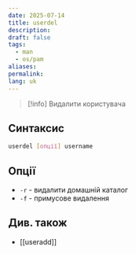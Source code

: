 ```yaml
---
date: 2025-07-14
title: userdel
description: 
draft: false
tags:
  - man
  - os/pam
aliases: 
permalink: 
lang: uk
---
```


> [!info] Видалити користувача

## Синтаксис

```bash
userdel [опції] username
```

## Опції

- `-r` - видалити домашній каталог
- `-f` - примусове видалення

## Див. також

- [[useradd]]
